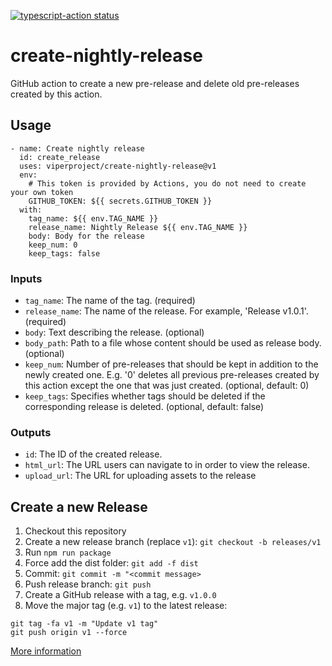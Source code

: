 <a href="https://github.com/viperproject/create-nightly-release/actions"><img alt="typescript-action status" src="https://github.com/viperproject/create-nightly-release/workflows/build-test/badge.svg"></a>

# create-nightly-release
GitHub action to create a new pre-release and delete old pre-releases created by this action.

## Usage
```
- name: Create nightly release
  id: create_release
  uses: viperproject/create-nightly-release@v1
  env:
    # This token is provided by Actions, you do not need to create your own token
    GITHUB_TOKEN: ${{ secrets.GITHUB_TOKEN }}
  with:
    tag_name: ${{ env.TAG_NAME }}
    release_name: Nightly Release ${{ env.TAG_NAME }}
    body: Body for the release
    keep_num: 0
    keep_tags: false
```

### Inputs
- `tag_name`: The name of the tag. (required)
- `release_name`: The name of the release. For example, 'Release v1.0.1'. (required)
- `body`: Text describing the release. (optional)
- `body_path`: Path to a file whose content should be used as release body. (optional)
- `keep_num`: Number of pre-releases that should be kept in addition to the newly created one. E.g. '0' deletes all previous pre-releases created by this action except the one that was just created. (optional, default: 0)
- `keep_tags`: Specifies whether tags should be deleted if the corresponding release is deleted. (optional, default: false)

### Outputs
- `id`: The ID of the created release.
- `html_url`: The URL users can navigate to in order to view the release.
- `upload_url`: The URL for uploading assets to the release

## Create a new Release
1. Checkout this repository
2. Create a new release branch (replace `v1`): `git checkout -b releases/v1`
3. Run `npm run package`
4. Force add the dist folder: `git add -f dist`
5. Commit: `git commit -m "<commit message>`
6. Push release branch: `git push`
7. Create a GitHub release with a tag, e.g. `v1.0.0`
8. Move the major tag (e.g. `v1`) to the latest release:
```
git tag -fa v1 -m "Update v1 tag"
git push origin v1 --force
```

[More information](https://github.com/actions/toolkit/blob/master/docs/action-versioning.md)
